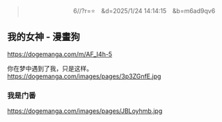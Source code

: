 
>　　　　　　　　6//?r=⭐　&d=2025/1/24 14:14:15　&b=m6ad9qv6
## 我的女神 - 漫畫狗
https://dogemanga.com/m/AF_I4h-5

你在梦中遇到了我，只是这样。
https://dogemanga.com/images/pages/3p3ZGnfE.jpg
### 我是门番
https://dogemanga.com/images/pages/JBLoyhmb.jpg

